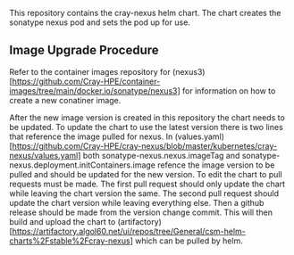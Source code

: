 This repository contains the cray-nexus helm chart. The chart creates the sonatype nexus pod and sets the pod up for use.


## Image Upgrade Procedure

Refer to the container images repository for (nexus3)[https://github.com/Cray-HPE/container-images/tree/main/docker.io/sonatype/nexus3] for information on how to create a new conatiner image.

After the new image version is created in this repository the chart needs to be updated. To update the chart to use the latest version there is two lines that reference the image pulled for nexus. In (values.yaml)[https://github.com/Cray-HPE/cray-nexus/blob/master/kubernetes/cray-nexus/values.yaml] both sonatype-nexus.nexus.imageTag and sonatype-nexus.deployment.initContainers.image refence the image version to be pulled and should be updated for the new version. To edit the chart to pull requests must be made. The first pull request should only update the chart while leaving the chart version the same. The second pull request should update the chart version while leaving everything else. Then a github release should be made from the version change commit. This will then build and upload the chart to (artifactory)[https://artifactory.algol60.net/ui/repos/tree/General/csm-helm-charts%2Fstable%2Fcray-nexus] which can be pulled by helm.